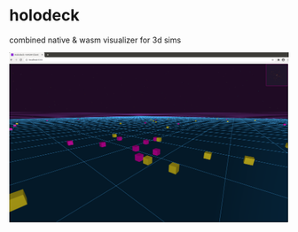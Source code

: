 # holodeck
combined native &amp; wasm visualizer for 3d sims

![holodeck in action](./holodeck-wasm.png)


